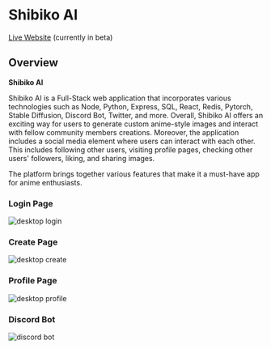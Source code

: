 # Shibiko AI
[Live Website](https://beta.shibiko.ai/) (currently in beta)

## Overview
**Shibiko AI**

Shibiko AI is a Full-Stack web application that incorporates various technologies such as Node, Python, Express, SQL, React, Redis, Pytorch, Stable Diffusion, Discord Bot, Twitter, and more.
Overall, Shibiko AI offers an exciting way for users to generate custom anime-style images and interact with fellow community members creations.
Moreover, the application includes a social media element where users can interact with each other. This includes following other users, visiting profile pages, checking other users' followers, liking, and sharing images. 

The platform brings together various features that make it a must-have app for anime enthusiasts.

### Login Page
![desktop login](https://i.imgur.com/fGarSvz.png)

### Create Page
![desktop create](https://i.imgur.com/Uzzq1Wq.png)

### Profile Page
![desktop profile](https://i.imgur.com/YeWs5KJ.png)

### Discord Bot
![discord bot](https://i.imgur.com/HMxpta6.png)
